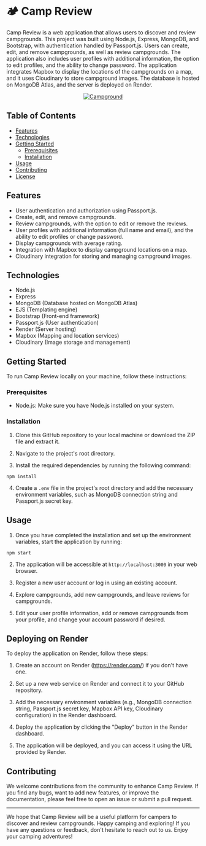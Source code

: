# 🏕 Camp Review

Camp Review is a web application that allows users to discover and review campgrounds. This project was built using Node.js, Express, MongoDB, and Bootstrap, with authentication handled by Passport.js. Users can create, edit, and remove campgrounds, as well as review campgrounds. The application also includes user profiles with additional information, the option to edit profiles, and the ability to change password. The application integrates Mapbox to display the locations of the campgrounds on a map, and it uses Cloudinary to store campground images. The database is hosted on MongoDB Atlas, and the server is deployed on Render.

<a href="https://campingreview.onrender.com">
 <p align="center">
  <img src="./camp_review.png"350" alt="Campground"
 </p>
</a>

## Table of Contents

- [Features](#features)
- [Technologies](#technologies)
- [Getting Started](#getting-started)
  - [Prerequisites](#prerequisites)
  - [Installation](#installation)
- [Usage](#usage)
- [Contributing](#contributing)
- [License](#license)

## Features

- User authentication and authorization using Passport.js.
- Create, edit, and remove campgrounds.
- Review campgrounds, with the option to edit or remove the reviews.
- User profiles with additional information (full name and email), and the ability to edit profiles or change password.
- Display campgrounds with average rating.
- Integration with Mapbox to display campground locations on a map.
- Cloudinary integration for storing and managing campground images.

## Technologies

- Node.js
- Express
- MongoDB (Database hosted on MongoDB Atlas)
- EJS (Templating engine)
- Bootstrap (Front-end framework)
- Passport.js (User authentication)
- Render (Server hosting)
- Mapbox (Mapping and location services)
- Cloudinary (Image storage and management)

## Getting Started

To run Camp Review locally on your machine, follow these instructions:

### Prerequisites

- Node.js: Make sure you have Node.js installed on your system.

### Installation

1. Clone this GitHub repository to your local machine or download the ZIP file and extract it.

2. Navigate to the project's root directory.

3. Install the required dependencies by running the following command:

`npm install`

4. Create a `.env` file in the project's root directory and add the necessary environment variables, such as MongoDB connection string and Passport.js secret key.

## Usage

1. Once you have completed the installation and set up the environment variables, start the application by running:

`npm start`

2. The application will be accessible at `http://localhost:3000` in your web browser.

3. Register a new user account or log in using an existing account.

4. Explore campgrounds, add new campgrounds, and leave reviews for campgrounds.

5. Edit your user profile information, add or remove campgrounds from your profile, and change your account password if desired.

## Deploying on Render

To deploy the application on Render, follow these steps:

1. Create an account on Render (https://render.com/) if you don't have one.

2. Set up a new web service on Render and connect it to your GitHub repository.

3. Add the necessary environment variables (e.g., MongoDB connection string, Passport.js secret key, Mapbox API key, Cloudinary configuration) in the Render dashboard.

4. Deploy the application by clicking the "Deploy" button in the Render dashboard.

5. The application will be deployed, and you can access it using the URL provided by Render.

## Contributing

We welcome contributions from the community to enhance Camp Review. If you find any bugs, want to add new features, or improve the documentation, please feel free to open an issue or submit a pull request.

---

We hope that Camp Review will be a useful platform for campers to discover and review campgrounds. Happy camping and exploring! If you have any questions or feedback, don't hesitate to reach out to us. Enjoy your camping adventures!
